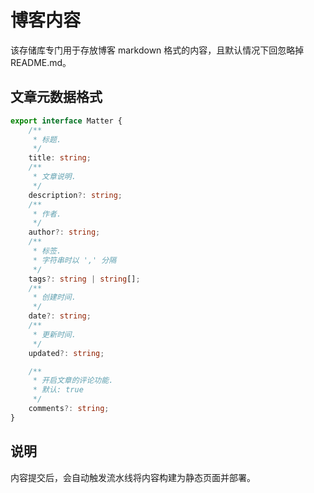 # 博客内容

该存储库专门用于存放博客 markdown 格式的内容，且默认情况下回忽略掉 README.md。

## 文章元数据格式

```typescript
export interface Matter {
    /**
     * 标题.
     */
    title: string;
    /**
     * 文章说明.
     */
    description?: string;
    /**
     * 作者.
     */
    author?: string;
    /**
     * 标签.
     * 字符串时以 ',' 分隔
     */
    tags?: string | string[];
    /**
     * 创建时间.
     */
    date?: string;
    /**
     * 更新时间.
     */
    updated?: string;

    /**
     * 开启文章的评论功能.
     * 默认: true
     */
    comments?: string;
}
```

## 说明

内容提交后，会自动触发流水线将内容构建为静态页面并部署。

